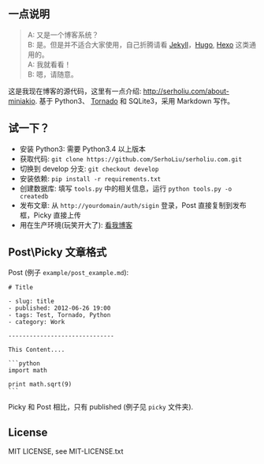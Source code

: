 ## 一点说明

> A: 又是一个博客系统？  
> B: 是。但是并不适合大家使用，自己折腾请看 [Jekyll][1]，[Hugo][2], [Hexo][3] 这类通用的。  
> A: 我就看看！  
> B: 嗯，请随意。  

这是我现在博客的源代码，这里有一点介绍: http://serholiu.com/about-miniakio. 基于 Python3、 [Tornado][4] 和 SQLite3，采用 Markdown 写作。


## 试一下？ 

* 安装 Python3: 需要 Python3.4 以上版本
* 获取代码: `git clone https://github.com/SerhoLiu/serholiu.com.git`
* 切换到 develop 分支: `git checkout develop`
* 安装依赖: `pip install -r requirements.txt`
* 创建数据库: 填写 `tools.py` 中的相关信息，运行 `python tools.py -o createdb`
* 发布文章: 从 `http://yourdomain/auth/sigin` 登录，Post 直接复制到发布框，Picky 直接上传
* 用在生产环境(玩笑开大了):  [看我博客][5]


## Post\Picky 文章格式

Post (例子 `example/post_example.md`):

    # Title

    - slug: title
    - published: 2012-06-26 19:00
    - tags: Test, Tornado, Python
    - category: Work

    ------------------------------

    This Content....

    ```python
    import math

    print math.sqrt(9)
    ```

Picky 和 Post 相比，只有 published (例子见 `picky` 文件夹).


## License

MIT LICENSE, see MIT-LICENSE.txt

[1]: http://jekyllrb.com/
[2]: https://gohugo.io/
[3]: https://hexo.io/zh-cn/
[4]: http://www.tornadoweb.org/
[5]: http://serholiu.com/tornado-nginx-supervisord


